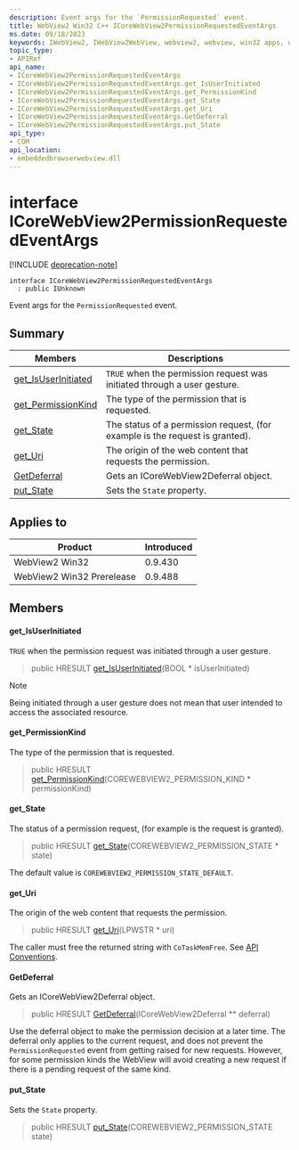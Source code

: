 ```yaml
---
description: Event args for the `PermissionRequested` event.
title: WebView2 Win32 C++ ICoreWebView2PermissionRequestedEventArgs
ms.date: 09/18/2023
keywords: IWebView2, IWebView2WebView, webview2, webview, win32 apps, win32, edge, ICoreWebView2, ICoreWebView2Controller, browser control, edge html, ICoreWebView2PermissionRequestedEventArgs
topic_type: 
- APIRef
api_name:
- ICoreWebView2PermissionRequestedEventArgs
- ICoreWebView2PermissionRequestedEventArgs.get_IsUserInitiated
- ICoreWebView2PermissionRequestedEventArgs.get_PermissionKind
- ICoreWebView2PermissionRequestedEventArgs.get_State
- ICoreWebView2PermissionRequestedEventArgs.get_Uri
- ICoreWebView2PermissionRequestedEventArgs.GetDeferral
- ICoreWebView2PermissionRequestedEventArgs.put_State
api_type:
- COM
api_location:
- embeddedbrowserwebview.dll
---
```


# interface ICoreWebView2PermissionRequestedEventArgs

[!INCLUDE [deprecation-note](../includes/deprecation-note.md)]

```
interface ICoreWebView2PermissionRequestedEventArgs
  : public IUnknown
```

Event args for the `PermissionRequested` event.

## Summary

 Members                        | Descriptions
--------------------------------|---------------------------------------------
[get_IsUserInitiated](#get_isuserinitiated) | `TRUE` when the permission request was initiated through a user gesture.
[get_PermissionKind](#get_permissionkind) | The type of the permission that is requested.
[get_State](#get_state) | The status of a permission request, (for example is the request is granted).
[get_Uri](#get_uri) | The origin of the web content that requests the permission.
[GetDeferral](#getdeferral) | Gets an ICoreWebView2Deferral object.
[put_State](#put_state) | Sets the `State` property.

## Applies to

Product                         | Introduced
--------------------------------|---------------------------------------------
WebView2 Win32            |    0.9.430
WebView2 Win32 Prerelease |    0.9.488

## Members

#### get_IsUserInitiated

`TRUE` when the permission request was initiated through a user gesture.

> public HRESULT [get_IsUserInitiated](#get_isuserinitiated)(BOOL * isUserInitiated)

> [!NOTE]
> Being initiated through a user gesture does not mean that user intended to access the associated resource.

#### get_PermissionKind

The type of the permission that is requested.

> public HRESULT [get_PermissionKind](#get_permissionkind)(COREWEBVIEW2_PERMISSION_KIND * permissionKind)

#### get_State

The status of a permission request, (for example is the request is granted).

> public HRESULT [get_State](#get_state)(COREWEBVIEW2_PERMISSION_STATE * state)

The default value is `COREWEBVIEW2_PERMISSION_STATE_DEFAULT`.

#### get_Uri

The origin of the web content that requests the permission.

> public HRESULT [get_Uri](#get_uri)(LPWSTR * uri)

The caller must free the returned string with `CoTaskMemFree`. See [API Conventions](/microsoft-edge/webview2/concepts/win32-api-conventions#strings).

#### GetDeferral

Gets an ICoreWebView2Deferral object.

> public HRESULT [GetDeferral](#getdeferral)(ICoreWebView2Deferral ** deferral)

Use the deferral object to make the permission decision at a later time. The deferral only applies to the current request, and does not prevent the `PermissionRequested` event from getting raised for new requests. However, for some permission kinds the WebView will avoid creating a new request if there is a pending request of the same kind.

#### put_State

Sets the `State` property.

> public HRESULT [put_State](#put_state)(COREWEBVIEW2_PERMISSION_STATE state)

